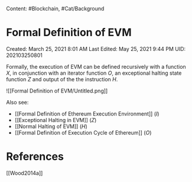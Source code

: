 Content: #Blockchain, #Cat/Background
# Formal Definition of EVM

Created: March 25, 2021 8:01 AM
Last Edited: May 25, 2021 9:44 PM
UID: 202103250801

Formally, the execution of EVM can be defined recursively with a function $X$, in conjunction with an iterator function $O$, an exceptional halting state function $Z$ and output of the the instruction $H$.

![[Formal Definition of EVM/Untitled.png]]

Also see:

- [[Formal Definition of Ethereum Execution Environment]] ($I$)
- [[Exceptional Halting in EVM]] ($Z$)
- [[Normal Halting of EVM]] ($H$)
- [[Formal Definition of Execution Cycle of Ethereum]] ($O$)

# References

[[Wood2014a]]